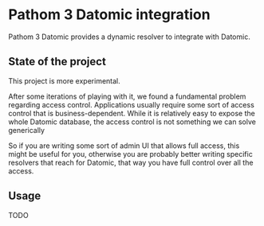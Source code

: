 # Pathom 3 Datomic integration

Pathom 3 Datomic provides a dynamic resolver to integrate with Datomic.

## State of the project

This project is more experimental. 

After some iterations of playing with it, we found a fundamental problem regarding access control. Applications usually require some sort of access control that is business-dependent. While it is relatively easy to expose the whole Datomic database, the access control is not something we can solve generically

So if you are writing some sort of admin UI that allows full access, this might be useful for you, otherwise you are probably better writing specific resolvers that reach for Datomic, that way you have full control over all the access.

## Usage

TODO
